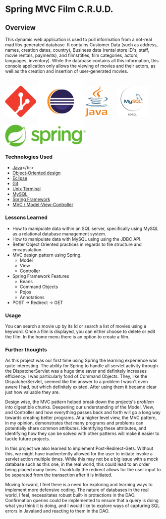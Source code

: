 # Spring MVC Film C.R.U.D.

## Overview
This dynamic web application is used to pull information from a not-real mad libs generated database. It contains Customer Data (such as address, names, creation dates, country), Business data (rental store ID's, staff, movie rentals, payments), and films(titles, film categories, actors, languages, inventory). While the database contains all this information, this console application only allows the viewing of movies and their actors, as well as the creation and insertion of user-generated movies. </br>


<p float="left">
<img src="src/main/webapp/pictures/git-logo.png" alt ="git" width="100" height="100" align="center"/>
<img src="src/main/webapp/pictures/eclipse-logo.png" alt = "eclipse" width="150" height="150" align="center"/>
<img src="src/main/webapp/pictures/java-logo.png" alt = "eclipse" width="75" height="100" style="margin-right: 25px" align="center"/>
<img src="src/main/webapp/pictures/mySQL-logo.png" alt = "MySQL" width="100" height="100" style="margin-right: 25px" align="center"/>
<img src="src/main/webapp/pictures/spring-logo.png" alt = "Spring MVC" width="260" height="70" style="margin-right: 25px" align="center"/>
</p>


### Technologies Used
* [Java](https://en.wikipedia.org/wiki/Java_)</br>
* [Object-Oriented design](https://stackabuse.com/object-oriented-design-principles-in-java)</br>
* [Eclipse](https://www.eclipse.org/ide/)</br>
* [Git](https://git-scm.com/)</br>
* [Unix Terminal](https://en.wikipedia.org/wiki/Unix_shell)</br>
* [MySQL](https://www.mysql.com/)</br>
* [Spring Framework](https://en.wikipedia.org/wiki/Spring_Framework#Spring_Boot)<br>
* [MVC / Model-View-Controller](https://en.wikipedia.org/wiki/Model%E2%80%93view%E2%80%93controller)<br>

### Lessons Learned
* How to manipulate data within an SQL server, specifically using MySQL as a relational database management system.
* How to manipulate data with MySQL using using the JDBC API.
* Better Object Oriented practices in regards to file structure and encapsulation.
* MVC design pattern using Spring.
    * Model
    * View
    * Controller
* Spring Framework Features
    * Beans
    * Command Objects
    * Pojos
    * Annotations
* POST -> Redirect -> GET

### Usage
You can search a movie up by its Id or search a list of movies using a keyword. Once a film is displayed, you can either choose to delete or edit the film. In the home menu there is an option to create a film.

### Further thoughts
As this project was our first time using Spring the learning experience was quite interesting. The ability for Spring to handle all
servlet activity through the DispatcherServlet was a huge time saver and definitely increases efficiency. I was particularly fond of
Command Objects. They, like the DispatcherServlet, seemed like the answer to a problem I wasn't even aware I had, but which definitely
existed. After using them it became clear just how valuable they are.

Design wise, the MVC pattern helped break down the projects's *problem* into digestible chunks. Deepening our understanding of the Model, View,
and Controller and how everything passes back and forth will go a long way towards creating better programs. At a higher level view, the MVC
pattern, in my opinion, demonstrates that many programs and problems can potentially share common attributes. Identifying these attributes, and
identifying how they can be solved with other patterns will make it easier to tackle future projects.

In this project we also learned to implement Post-Redirect-Gets. Without this, we might have inadvertently allowed for the user to initiate invoke a servlet action multiple times. While this may not be a big issue with a mock database such as this one, in the real world, this could lead to an order being placed many times. Thankfully the redirect allows for the user input to be separated from the transaction after it is initiated.

Moving forward, I feel there is a need for exploring and learning ways to implement more defensive coding. The nature of databases in the real world, I feel,
necessitates robust built-in protections in the DAO. Confirmation queries could be implemented to ensure that a query is doing what you think it is doing, and I would like to explore ways of capturing SQL errors in Javaland and reacting to them in the DAO.
